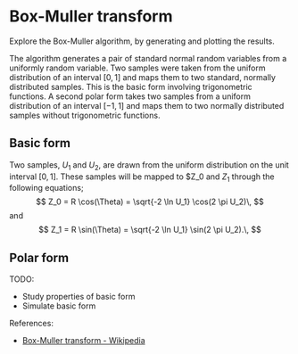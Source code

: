 Box-Muller transform
====================

Explore the Box-Muller algorithm, by generating and plotting the results.

The algorithm generates a pair of standard normal random variables from a
uniformly random variable. Two samples were taken from the uniform distribution
of an interval $[0, 1]$ and maps them to two standard, normally distributed
samples. This is the basic form involving trigonometric functions. A second
polar form takes two samples from a uniform distribution of an interval $[-1,
1]$ and maps them to two normally distributed samples without trigonometric
functions.

Basic form
----------

Two samples, $U_1$ and $U_2$, are drawn from the uniform distribution on the
unit interval $[0, 1]$. These samples will be mapped to $Z_0 and $Z_1$ through
the following equations;
$$
Z_0 = R \cos(\Theta) = \sqrt{-2 \ln U_1} \cos(2 \pi U_2)\,
$$
and
$$
Z_1 = R \sin(\Theta) = \sqrt{-2 \ln U_1} \sin(2 \pi U_2).\,
$$

Polar form
----------

TODO:

* Study properties of basic form
* Simulate basic form

References:

* [Box-Muller transform - Wikipedia](https://en.wikipedia.org/wiki/Box%E2%80%93Muller_transform)

